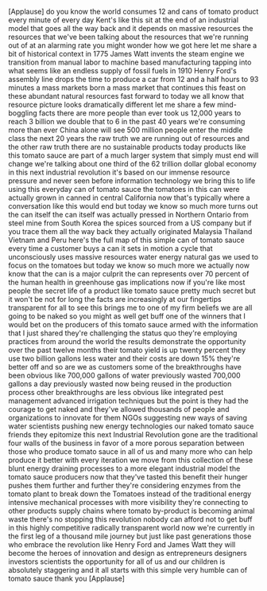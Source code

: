 
[Applause]
do you know the world consumes 12
and cans of tomato product every minute
of every day
Kent&#39;s like this sit at the end of an
industrial model that goes all the way
back and it depends on massive resources
the resources that we&#39;ve been talking
about the resources that we&#39;re running
out of at an alarming rate you might
wonder how we got here let me share a
bit of historical context in 1775 James
Watt invents the steam engine we
transition from manual labor to machine
based manufacturing tapping into what
seems like an endless supply of fossil
fuels in 1910 Henry Ford&#39;s assembly line
drops the time to produce a car from 12
and a half hours to 93 minutes a mass
markets born a mass market that
continues this feast on these abundant
natural resources fast forward to today
we all know that resource picture looks
dramatically different let me share a
few mind-boggling facts there are more
people than ever took us 12,000 years to
reach 3 billion we double that to 6 in
the past 40 years we&#39;re consuming more
than ever China alone will see 500
million people enter the middle class
the next 20 years the raw truth we are
running out of resources and the other
raw truth there are no sustainable
products today products like this tomato
sauce are part of a much larger system
that simply must end will change we&#39;re
talking about one third of the 62
trillion dollar global economy in this
next industrial revolution it&#39;s based on
our immense resource pressure and never
seen before information technology we
bring this to life using this everyday
can of tomato sauce the tomatoes in this
can were actually grown in canned in
central California now that&#39;s typically
where a conversation like this would end
but today we know so much more turns out
the can itself the can itself was
actually pressed in Northern Ontario
from steel mine from South Korea the
spices sourced from a US company but if
you trace them all the way
back they actually originated Malaysia
Thailand Vietnam and Peru
here&#39;s the full map of this simple can
of tomato sauce every time a customer
buys a can it sets in motion a cycle
that unconsciously uses massive
resources water energy natural gas we
used to focus on the tomatoes but today
we know so much more we actually now
know that the can is a major culprit the
can represents over 70 percent of the
human health in greenhouse gas
implications now if you&#39;re like most
people the secret life of a product like
tomato sauce pretty much secret but it
won&#39;t be not for long the facts are
increasingly at our fingertips
transparent for all to see this brings
me to one of my firm beliefs we are all
going to be naked so you might as well
get buff one of the winners that I would
bet on the producers of this tomato
sauce armed with the information that I
just shared they&#39;re challenging the
status quo they&#39;re employing practices
from around the world the results
demonstrate the opportunity over the
past twelve months their tomato yield is
up twenty percent they use two billion
gallons less water and their costs are
down 15% they&#39;re better off and so are
we as customers some of the
breakthroughs have been obvious like
700,000 gallons of water previously
wasted 700,000 gallons a day
previously wasted now being reused in
the production process other
breakthroughs are less obvious like
integrated pest management advanced
irrigation techniques but the point is
they had the courage to get naked and
they&#39;ve allowed thousands of people and
organizations to innovate for them NGOs
suggesting new ways of saving water
scientists pushing new energy
technologies our naked tomato sauce
friends they epitomize this next
Industrial Revolution gone are the
traditional four walls of the business
in favor of a more porous separation
between
those who produce tomato sauce in all of
us and many more who can help produce it
better with every iteration we move from
this collection of these blunt energy
draining processes to a more elegant
industrial model the tomato sauce
producers now that they&#39;ve tasted this
benefit their hunger pushes them further
and further they&#39;re considering enzymes
from the tomato plant to break down the
Tomatoes instead of the traditional
energy intensive mechanical processes
with more visibility they&#39;re connecting
to other products supply chains where
tomato by-product is becoming animal
waste there&#39;s no stopping this
revolution nobody can afford not to get
buff in this highly competitive
radically transparent world now we&#39;re
currently in the first leg of a thousand
mile journey but just like past
generations those who embrace the
revolution like Henry Ford and James
Watt they will become the heroes of
innovation and design as entrepreneurs
designers investors scientists the
opportunity for all of us and our
children is absolutely staggering and it
all starts with this simple very humble
can of tomato sauce thank you
[Applause]
